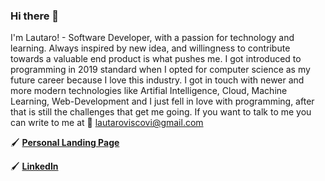 ### Hi there 👋

I'm Lautaro! -  Software Developer, with a passion for technology and learning. Always inspired by new idea, and willingness to contribute towards a valuable end product is what pushes me. I got introduced to programming in 2019 standard when I opted for computer science as my future career because I love this industry. I got in touch with newer and more modern technologies like Artifial Intelligence, Cloud, Machine Learning, Web-Development and I just fell in love with programming, after that is still the challenges that get me going. 
If you want to talk to me you can write to me at 📩 lautaroviscovi@gmail.com

🖌 [**Personal Landing Page**](https://lautaroviscovi.github.io/lautaroaviscovi)

🖌 [**LinkedIn**](https://linkedin.com/in/lautaro-viscovi)
